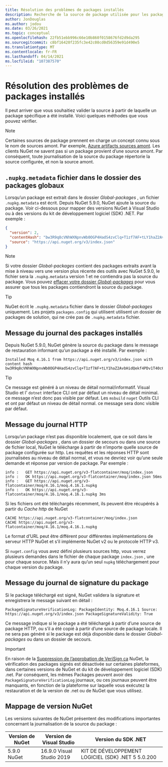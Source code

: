 ```yaml
---
title: Résolution des problèmes de packages installés
description: Recherche de la source de package utilisée pour les packages individuels
author: JonDouglas
ms.author: jodou
ms.date: 03/26/2021
ms.topic: conceptual
ms.openlocfilehash: 22fb51ebb996c66e10b860f0158676fd2d9da295
ms.sourcegitcommit: c8bf16420f235fc3e42c08cd0d56359e91d490e5
ms.translationtype: MT
ms.contentlocale: fr-FR
ms.lasthandoff: 04/14/2021
ms.locfileid: "107387570"
---
```

# <a name="troubleshooting-installed-packages"></a>Résolution des problèmes de packages installés

Il peut arriver que vous souhaitiez valider la source à partir de laquelle un package spécifique a été installé. Voici quelques méthodes que vous pouvez vérifier.

> [!Note]
> Certaines sources de package prennent en charge un concept connu sous le nom de sources amont. Par exemple, [Azure artifacts sources amont](/azure/devops/artifacts/concepts/upstream-sources). Les clients NuGet ne savent pas si un package provient d’une source amont. Par conséquent, toute journalisation de la source du package répertorie la source configurée, et non la source amont.

## <a name="nupkgmetadata-file-in-global-packages-folder"></a>`.nupkg.metadata` fichier dans le dossier des packages globaux

Lorsqu’un package est extrait dans le dossier *Global-packages* , un fichier `.nupkg.metadata` est écrit. Depuis NuGet 5.9.0, NuGet ajoute la source du package. Voir ci-dessous pour mapper des versions NuGet à Visual Studio ou à des versions du kit de développement logiciel (SDK) .NET. Par exemple :

```json
{
  "version": 2,
  "contentHash": "bw3R9q8cVNhWXNpnvWb0OGP4HadS4zvClq+T1zf7AF+tLY1haZ2AvbHidQekf4PDv1T40c6brZeT/V0IBq7cEQ==",
  "source": "https://api.nuget.org/v3/index.json"
}
```

> [!Note]
> Si votre dossier *Global-packages* contient des packages extraits avant la mise à niveau vers une version plus récente des outils avec NuGet 5.9.0, le fichier sera la `.nupkg.metadata` version 1 et ne contiendra pas la source du package. Vous pouvez [effacer votre dossier *Global-packages*](../consume-packages/managing-the-global-packages-and-cache-folders.md#clearing-local-folders) pour vous assurer que tous les packages contiendront la source du package.

> [!Tip]
> NuGet écrit le `.nupkg.metadata` fichier dans le dossier *Global-packages* uniquement. Les projets `packages.config` qui utilisent utilisent un dossier de packages de solution, qui ne crée pas de `.nupkg.metadata` fichier.

## <a name="installed-package-log-message"></a>Message du journal des packages installés

Depuis NuGet 5.9.0, NuGet génère la source du package dans le message de restauration informant qu’un package a été installé. Par exemple :

```text
Installed Moq 4.16.1 from https://api.nuget.org/v3/index.json with content hash bw3R9q8cVNhWXNpnvWb0OGP4HadS4zvClq+T1zf7AF+tLY1haZ2AvbHidQekf4PDv1T40c6brZeT/V0IBq7cEQ==.
```

> [!Tip]
> Ce message est généré à un niveau de détail normal/informatif. Visual Studio et l' `dotnet` interface CLI ont par défaut un niveau de détail minimal. ce message n’est donc pas visible par défaut. Les `msbuild` `nuget` Outils CLI et ont par défaut un niveau de détail normal. ce message sera donc visible par défaut.

## <a name="http-log-message"></a>Message du journal HTTP

Lorsqu’un package n’est pas disponible localement, que ce soit dans le dossier *Global-packages* , dans un dossier de secours ou dans une source de fichier local, NuGet le télécharge à partir de n’importe quelle source de package configurée sur http. Les requêtes et les réponses HTTP sont journalisées au niveau de détail normal, et vous ne devriez voir qu’une seule demande et réponse par version de package. Par exemple :

```text
info :   GET https://api.nuget.org/v3-flatcontainer/moq/index.json
info :   OK https://api.nuget.org/v3-flatcontainer/moq/index.json 56ms
info :   GET https://api.nuget.org/v3-flatcontainer/moq/4.16.1/moq.4.16.1.nupkg
info :   OK https://api.nuget.org/v3-flatcontainer/moq/4.16.1/moq.4.16.1.nupkg 3ms
```

Si les fichiers ont été téléchargés récemment, ils peuvent être récupérés à partir du *Cache http* de NuGet

```text
CACHE https://api.nuget.org/v3-flatcontainer/moq/index.json
CACHE https://api.nuget.org/v3-flatcontainer/moq/4.16.1/moq.4.16.1.nupkg
```

Le format d’URL peut être différent pour différentes implémentations de serveur HTTP NuGet et s’il implémente NuGet v2 ou le protocole HTTP v3.

Si `nuget.config` vous avez défini plusieurs sources http, vous verrez plusieurs demandes dans le fichier de chaque package `index.json` , une pour chaque source. Mais il n’y aura qu’un seul `nupkg` téléchargement pour chaque version du package.

## <a name="package-signature-log-message"></a>Message du journal de signature du package

Si le package téléchargé est signé, NuGet validera la signature et enregistrera le message suivant en détail :

```text
PackageSignatureVerificationLog: PackageIdentity: Moq.4.16.1 Source: https://api.nuget.org/v3/index.json PackageSignatureValidity: True
```

Ce message indique si le package a été téléchargé à partir d’une source de package HTTP, ou s’il a été copié à partir d’une source de package locale. Il ne sera pas généré si le package est déjà disponible dans le dossier *Global-packages* ou dans un dossier de secours.

> [!Important]
> En raison de la [Suppression de l’approbation de VeriSign ca](https://github.com/dotnet/announcements/issues/180) NuGet, la vérification des packages signés est désactivée sur certaines plateformes, dans certaines versions de NuGet et du kit de développement logiciel (SDK) .net. Par conséquent, les mêmes Packages peuvent avoir des `PackageSignatureVerificationLog` journaux, ou ces journaux peuvent être manquants, en fonction de la plateforme sur laquelle vous exécutez la restauration et de la version de .net ou de NuGet que vous utilisez.

## <a name="nuget-version-map"></a>Mappage de version NuGet

Les versions suivantes de NuGet présentent des modifications importantes concernant la journalisation de la source du package :

|Version de NuGet|Version de Visual Studio|Version du SDK .NET|
|---|---|---|
|5.9.0 NuGet|16.9.0 Visual Studio 2019|KIT DE DÉVELOPPEMENT LOGICIEL (SDK) .NET 5 5.0.200|
